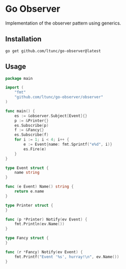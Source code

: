 # Go Observer

Implementation of the observer pattern using generics.

## Installation

    go get github.com/ltunc/go-observer@latest

## Usage

```go
package main

import (
	"fmt"
	"github.com/ltunc/go-observer/observer"
)

func main() {
	es := &observer.Subject[Event]{}
	p := &Printer{}
	es.Subscribe(p)
	f := &Fancy{}
	es.Subscribe(f)
	for i := 1; i < 4; i++ {
		e := Event{name: fmt.Sprintf("e%d", i)}
		es.Fire(e)
	}
}

type Event struct {
	name string
}

func (e Event) Name() string {
	return e.name
}

type Printer struct {
}

func (p *Printer) Notify(ev Event) {
	fmt.Println(ev.Name())
}

type Fancy struct {
}

func (r *Fancy) Notify(ev Event) {
	fmt.Printf("Event '%s', hurray!\n", ev.Name())
}

```

